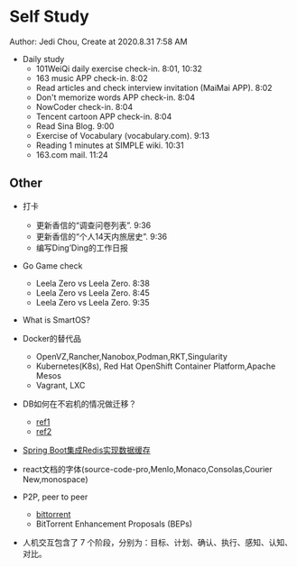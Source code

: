 # Self Study

Author: Jedi Chou, Create at 2020.8.31 7:58 AM

* Daily study
  * 101WeiQi daily exercise check-in. 8:01, 10:32
  * 163 music APP check-in. 8:02
  * Read articles and check interview invitation (MaiMai APP). 8:02
  * Don't memorize words APP check-in. 8:04
  * NowCoder check-in. 8:04
  * Tencent cartoon APP check-in. 8:04
  * Read Sina Blog. 9:00
  * Exercise of Vocabulary (vocabulary.com). 9:13
  * Reading 1 minutes at SIMPLE wiki. 10:31
  * 163.com mail. 11:24

## Other

* 打卡
  * 更新香信的“调查问卷列表”. 9:36
  * 更新香信的“个人14天内旅居史”. 9:36
  * 编写Ding’Ding的工作日报

* Go Game check
  * Leela Zero vs Leela Zero. 8:38
  * Leela Zero vs Leela Zero. 8:45
  * Leela Zero vs Leela Zero. 9:35

* What is SmartOS?
* Docker的替代品
  * OpenVZ,Rancher,Nanobox,Podman,RKT,Singularity
  * Kubernetes(K8s), Red Hat OpenShift Container Platform,Apache Mesos
  * Vagrant, LXC
* DB如何在不宕机的情况做迁移？
  * [ref1](https://cloud.tencent.com/developer/article/1483526)
  * [ref2](https://my.oschina.net/u/4592859/blog/4417636)
* [Spring Boot集成Redis实现数据缓存](https://mp.weixin.qq.com/s/8iwID5CjxT1PsV16qe3KTg)
* react文档的字体(source-code-pro,Menlo,Monaco,Consolas,Courier New,monospace)
* P2P, peer to peer
  * [bittorrent](http://www.bittorrent.org/)
  * BitTorrent Enhancement Proposals (BEPs)
* 人机交互包含了 7 个阶段，分别为：目标、计划、确认、执行、感知、认知、对比。
